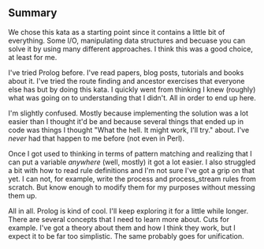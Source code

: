## Summary

We chose this kata as a starting point since it contains a little bit of everything. Some I/O, manipulating data structures and becuase you can solve it by using many different approaches. I think this was a good choice, at least for me.

I've tried Prolog before. I've read papers, blog posts, tutorials and books about it. I've tried the route finding and ancestor exercises that everyone else has but by doing this kata. I quickly went from thinking I knew (roughly) what was going on to understanding that I didn't. All in order to end up here.

I'm slightly confused. Mostly because implementing the solution was a lot easier than I thought it'd be and because several things that ended up in code was things I thought "What the hell. It might work, I'll try." about. I've *never* had that happen to me before (not even in Perl).

Once I got used to thinking in terms of pattern matching and realizing that I can put a variable *anywhere* (well, mostly) it got a lot easier. I also struggled a bit with how to read rule definitions and I'm not sure I've got a grip on that yet. I can not, for example, write the process and process_stream rules from scratch. But know enough to modify them for my purposes without messing them up.

All in all. Prolog is kind of cool. I'll keep exploring it for a little while longer. There are several concepts that I need to learn more about. Cuts for example. I've got a theory about them and how I think they work, but I expect it to be far too simplistic. The same probably goes for unification.